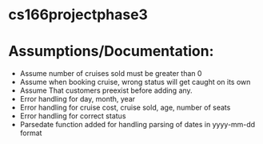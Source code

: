 # cs166projectphase3

# Assumptions/Documentation: 
- Assume number of cruises sold must be greater than 0
- Assume when booking cruise, wrong status will get caught on its own 
- Assume That customers preexist before adding any.
- Error handling for day, month, year
- Error handling for cruise cost, cruise sold, age, number of seats
- Error handling for correct status
- Parsedate function added for handling parsing of dates in yyyy-mm-dd format

